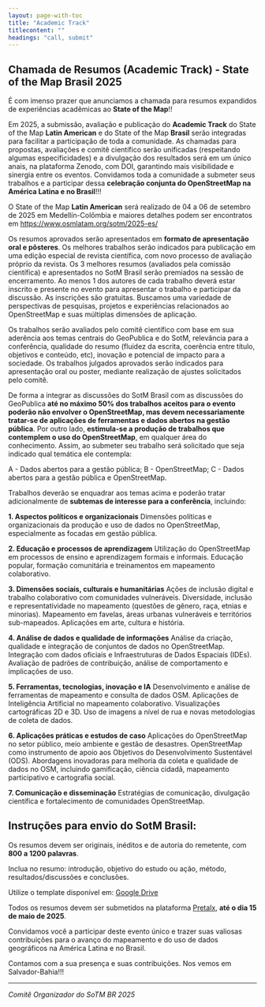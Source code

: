 ```yaml
---
layout: page-with-toc
title: "Academic Track"
titlecontent: ""
headings: "call, submit"
---
```


<h2 id="call">Chamada de Resumos (Academic Track) - State of the Map Brasil 2025</h2>



É com imenso prazer que anunciamos a chamada para resumos expandidos de experiências acadêmicas ao **State of the Map**!!

Em 2025, a submissão, avaliação e publicação do **Academic Track** do State of the Map **Latin American** e do State of the Map **Brasil** serão integradas para facilitar a participação de toda a comunidade. As chamadas para propostas, avaliações e comitê científico serão unificadas (respeitando algumas especificidades) e a divulgação dos resultados será em um único anais, na plataforma Zenodo, com DOI, garantindo mais visibilidade e sinergia entre os eventos.
Convidamos toda a comunidade a submeter seus trabalhos e a participar dessa **celebração conjunta do OpenStreetMap na América Latina e no Brasil**!!!

O State of the Map **Latin American** será realizado de 04 a 06 de setembro de 2025 em Medellín-Colômbia e maiores detalhes podem ser encontratos em https://www.osmlatam.org/sotm/2025-es/

Os resumos aprovados serão apresentados em **formato de apresentação oral e pôsteres**.
Os melhores trabalhos serão indicados para publicação em uma edição especial de revista científica, com novo processo de avaliação próprio da revista.
Os 3 melhores resumos (avaliados pela comissão científica) e apresentados no SotM Brasil serão premiados na sessão de encerramento.
Ao menos 1 dos autores de cada trabalho deverá estar inscrito e presente no evento para apresentar o trabalho e participar da discussão. ​As inscrições são gratuitas.
Buscamos uma variedade de perspectivas de pesquisas, projetos e experiências relacionados ao OpenStreetMap e suas múltiplas dimensões de aplicação.


Os trabalhos serão avaliados pelo comitê científico com base em sua aderência aos temas centrais do GeoPublica e do SotM, relevância para a conferência, qualidade do resumo (fluidez da escrita, coerência entre título, objetivos e conteúdo, etc), inovação e potencial de impacto para a sociedade. Os trabalhos julgados aprovados serão indicados para apresentação oral ou poster, mediante realização de ajustes solicitados pelo comitê.

De forma a integrar as discussões do SotM Brasil com as discussões do GeoPublica **até no máximo 50% dos trabalhos aceitos para o evento poderão não envolver o OpenStreetMap, mas devem necessariamente tratar-se de aplicações de ferramentas e dados abertos na gestão pública**. Por outro lado, **estimula-se a produção de trabalhos que contemplem o uso do OpenStreetMap**, em qualquer área do conhecimento. Assim, ao submeter seu trabalho será solicitado que seja indicado qual temática ele contempla:

A - Dados abertos para a gestão pública;
B - OpenStreetMap;
C - Dados abertos para a gestão pública e OpenStreetMap.

Trabalhos deverão se enquadrar aos temas acima e poderão tratar adicionalmente de **subtemas de interesse para a conferência**, incluindo:

**1. Aspectos políticos e organizacionais**
Dimensões políticas e organizacionais da produção e uso de dados no OpenStreetMap, especialmente as focadas em gestão pública.

**2. Educação e processos de aprendizagem**
Utilização do OpenStreetMap em processos de ensino e aprendizagem formais e informais.
Educação popular, formação comunitária e treinamentos em mapeamento colaborativo.

**3. Dimensões sociais, culturais e humanitárias**
Ações de inclusão digital e trabalho colaborativo com comunidades vulneráveis.
Diversidade, inclusão e representatividade no mapeamento (questões de gênero, raça, etnias e minorias).
Mapeamento em favelas, áreas urbanas vulneráveis e territórios sub-mapeados.
Aplicações em arte, cultura e história.

**4. Análise de dados e qualidade de informações**
Análise da criação, qualidade e integração de conjuntos de dados no OpenStreetMap.
Integração com dados oficiais e Infraestruturas de Dados Espaciais (IDEs).
Avaliação de padrões de contribuição, análise de comportamento e implicações de uso.

**5. Ferramentas, tecnologias, inovação e IA**
Desenvolvimento e análise de ferramentas de mapeamento e consulta de dados OSM.
Aplicações de Inteligência Artificial no mapeamento colaborativo.
Visualizações cartográficas 2D e 3D.
Uso de imagens a nível de rua e novas metodologias de coleta de dados.

**6. Aplicações práticas e estudos de caso**
Aplicações do OpenStreetMap no setor público, meio ambiente e gestão de desastres.
OpenStreetMap como instrumento de apoio aos Objetivos do Desenvolvimento Sustentável (ODS).
Abordagens inovadoras para melhoria da coleta e qualidade de dados no OSM, incluindo gamificação, ciência cidadã, mapeamento participativo e cartografia social.

**7. Comunicação e disseminação**
Estratégias de comunicação, divulgação científica e fortalecimento de comunidades OpenStreetMap.


<h2 id="submit">Instruções para envio do SotM Brasil:</h2>

Os resumos devem ser originais, inéditos e de autoria do remetente, com **800 a 1200 palavras**.

Inclua no resumo: introdução, objetivo do estudo ou ação, método, resultados/discussões e conclusões.

Utilize o template disponível em: [Google Drive](https://drive.google.com/drive/folders/1sbTRkrMJtRnS_kmn4iJk1paqtdnxblG2)  

Todos os resumos devem ser submetidos na plataforma [Pretalx](https://tinyurl.com/academic-track-brasil), **até o dia 15 de maio de 2025**.

Convidamos você a participar deste evento único e trazer suas valiosas contribuições para o avanço do mapeamento e do uso de dados geográficos na América Latina e no Brasil.

Contamos com a sua presença e suas contribuições. Nos vemos em Salvador-Bahia!!!

<hr>

_Comitê Organizador do SoTM BR 2025_
